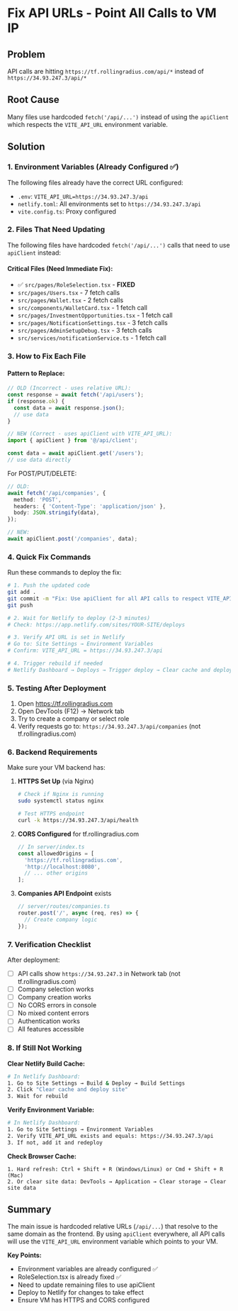 # Fix API URLs - Point All Calls to VM IP

## Problem
API calls are hitting `https://tf.rollingradius.com/api/*` instead of `https://34.93.247.3/api/*`

## Root Cause
Many files use hardcoded `fetch('/api/...')` instead of using the `apiClient` which respects the `VITE_API_URL` environment variable.

## Solution

### 1. Environment Variables (Already Configured ✅)
The following files already have the correct URL configured:
- `.env`: `VITE_API_URL=https://34.93.247.3/api`
- `netlify.toml`: All environments set to `https://34.93.247.3/api`
- `vite.config.ts`: Proxy configured

### 2. Files That Need Updating

The following files have hardcoded `fetch('/api/...')` calls that need to use `apiClient` instead:

#### Critical Files (Need Immediate Fix):
- ✅ `src/pages/RoleSelection.tsx` - **FIXED**
- `src/pages/Users.tsx` - 7 fetch calls
- `src/pages/Wallet.tsx` - 2 fetch calls
- `src/components/WalletCard.tsx` - 1 fetch call
- `src/pages/InvestmentOpportunities.tsx` - 1 fetch call
- `src/pages/NotificationSettings.tsx` - 3 fetch calls
- `src/pages/AdminSetupDebug.tsx` - 3 fetch calls
- `src/services/notificationService.ts` - 1 fetch call

### 3. How to Fix Each File

#### Pattern to Replace:
```typescript
// OLD (Incorrect - uses relative URL):
const response = await fetch('/api/users');
if (response.ok) {
  const data = await response.json();
  // use data
}

// NEW (Correct - uses apiClient with VITE_API_URL):
import { apiClient } from '@/api/client';

const data = await apiClient.get('/users');
// use data directly
```

For POST/PUT/DELETE:
```typescript
// OLD:
await fetch('/api/companies', {
  method: 'POST',
  headers: { 'Content-Type': 'application/json' },
  body: JSON.stringify(data),
});

// NEW:
await apiClient.post('/companies', data);
```

### 4. Quick Fix Commands

Run these commands to deploy the fix:

```bash
# 1. Push the updated code
git add .
git commit -m "Fix: Use apiClient for all API calls to respect VITE_API_URL"
git push

# 2. Wait for Netlify to deploy (2-3 minutes)
# Check: https://app.netlify.com/sites/YOUR-SITE/deploys

# 3. Verify API URL is set in Netlify
# Go to: Site Settings → Environment Variables
# Confirm: VITE_API_URL = https://34.93.247.3/api

# 4. Trigger rebuild if needed
# Netlify Dashboard → Deploys → Trigger deploy → Clear cache and deploy site
```

### 5. Testing After Deployment

1. Open https://tf.rollingradius.com
2. Open DevTools (F12) → Network tab
3. Try to create a company or select role
4. Verify requests go to: `https://34.93.247.3/api/companies` (not tf.rollingradius.com)

### 6. Backend Requirements

Make sure your VM backend has:

1. **HTTPS Set Up** (via Nginx)
   ```bash
   # Check if Nginx is running
   sudo systemctl status nginx

   # Test HTTPS endpoint
   curl -k https://34.93.247.3/api/health
   ```

2. **CORS Configured** for tf.rollingradius.com
   ```typescript
   // In server/index.ts
   const allowedOrigins = [
     'https://tf.rollingradius.com',
     'http://localhost:8080',
     // ... other origins
   ];
   ```

3. **Companies API Endpoint** exists
   ```typescript
   // server/routes/companies.ts
   router.post('/', async (req, res) => {
     // Create company logic
   });
   ```

### 7. Verification Checklist

After deployment:
- [ ] API calls show `https://34.93.247.3` in Network tab (not tf.rollingradius.com)
- [ ] Company selection works
- [ ] Company creation works
- [ ] No CORS errors in console
- [ ] No mixed content errors
- [ ] Authentication works
- [ ] All features accessible

### 8. If Still Not Working

**Clear Netlify Build Cache:**
```bash
# In Netlify Dashboard:
1. Go to Site Settings → Build & Deploy → Build Settings
2. Click "Clear cache and deploy site"
3. Wait for rebuild
```

**Verify Environment Variable:**
```bash
# In Netlify Dashboard:
1. Go to Site Settings → Environment Variables
2. Verify VITE_API_URL exists and equals: https://34.93.247.3/api
3. If not, add it and redeploy
```

**Check Browser Cache:**
```
1. Hard refresh: Ctrl + Shift + R (Windows/Linux) or Cmd + Shift + R (Mac)
2. Or clear site data: DevTools → Application → Clear storage → Clear site data
```

## Summary

The main issue is hardcoded relative URLs (`/api/...`) that resolve to the same domain as the frontend. By using `apiClient` everywhere, all API calls will use the `VITE_API_URL` environment variable which points to your VM.

**Key Points:**
- Environment variables are already configured ✅
- RoleSelection.tsx is already fixed ✅
- Need to update remaining files to use apiClient
- Deploy to Netlify for changes to take effect
- Ensure VM has HTTPS and CORS configured

